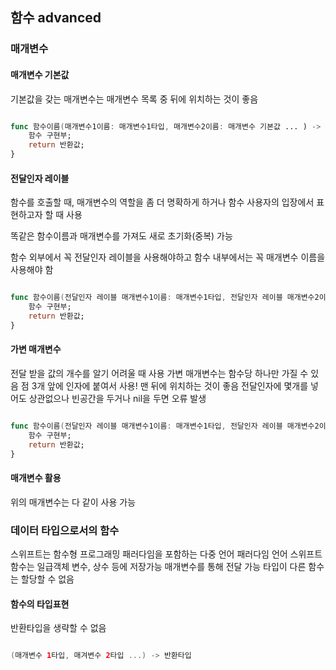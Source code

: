 ## 함수 advanced

### 매개변수 

#### 매개변수 기본값
기본값을 갖는 매개변수는 매개변수 목록 중 뒤에 위치하는 것이 좋음

```swift

func 함수이름(매개변수1이름: 매개변수1타입, 매개변수2이름: 매개변수 기본값 ... ) -> 반환타입 {
    함수 구현부;
    return 반환값;
}
```

#### 전달인자 레이블
함수를 호출할 때,
매개변수의 역할을 좀 더 명확하게 하거나
함수 사용자의 입장에서 표현하고자 할 때 사용

똑같은 함수이름과 매개변수를 가져도 새로 초기화(중복) 가능

함수 외부에서 꼭 전달인자 레이블을 사용해야하고
함수 내부에서는 꼭 매개변수 이름을 사용해야 함

```swift

func 함수이름(전달인자 레이블 매개변수1이름: 매개변수1타입, 전달인자 레이블 매개변수2이름: 매개변수 기본값 ... ) -> 반환타입 {
    함수 구현부;
    return 반환값;
}
```

#### 가변 매개변수
전달 받을 값의 개수를 알기 어려울 때 사용
가변 매개변수는 함수당 하나만 가질 수 있음
점 3개
앞에 인자에 붙여서 사용!
맨 뒤에 위치하는 것이 좋음 
전달인자에 몇개를 넣어도 상관없으나 빈공간을 두거나 nil을 두면 오류 발생
```swift

func 함수이름(전달인자 레이블 매개변수1이름: 매개변수1타입, 전달인자 레이블 매개변수2이름: 매개변수 기본값... ) -> 반환타입 {
    함수 구현부;
    return 반환값;
}
```

#### 매개변수 활용
위의 매개변수는 다 같이 사용 가능

### 데이터 타입으로서의 함수
스위프트는 함수형 프로그래밍 패러다임을 포함하는 다중 언어 패러다임 언어
스위프트 함수는 일급객체
변수, 상수 등에 저장가능
매개변수를 통해 전달 가능
타입이 다른 함수는 할당할 수 없음
#### 함수의 타입표현
반환타입을 생략할 수 없음
```swift

(매개변수 1타입, 매겨변수 2타입 ...) -> 반환타입

```
